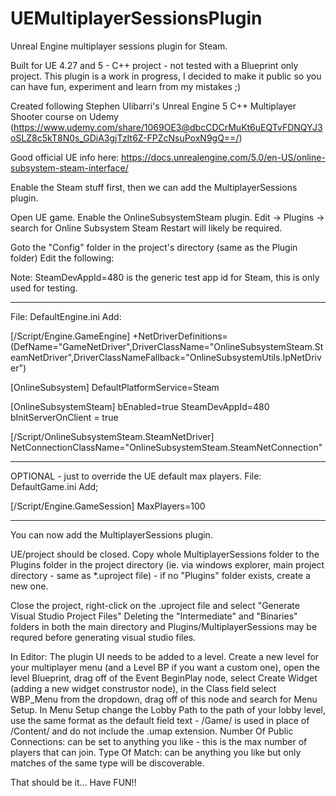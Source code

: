 # UEMultiplayerSessionsPlugin
Unreal Engine multiplayer sessions plugin for Steam.

Built for UE 4.27 and 5 - C++ project - not tested with a Blueprint only project.
This plugin is a work in progress, I decided to make it public so you can have fun, experiment and learn from my mistakes ;)

Created following Stephen Ulibarri's Unreal Engine 5 C++ Multiplayer Shooter course on Udemy (https://www.udemy.com/share/1069OE3@dbcCDCrMuKt6uEQTvFDNQYJ3oSLZ8c5kT8N0s_GDiA3gjTzIt6Z-FPZcNsuPoxN9gQ==/)

Good official UE info here: https://docs.unrealengine.com/5.0/en-US/online-subsystem-steam-interface/

Enable the Steam stuff first, then we can add the MultiplayerSessions plugin.

Open UE game.
Enable the OnlineSubsystemSteam plugin. Edit -> Plugins -> search for Online Subsystem Steam
Restart will likely be required.

Goto the "Config" folder in the project's directory (same as the Plugin folder)
Edit the following:

Note: SteamDevAppId=480 is the generic test app id for Steam, this is only used for testing.

---------

File: DefaultEngine.ini
Add:

[/Script/Engine.GameEngine]
+NetDriverDefinitions=(DefName="GameNetDriver",DriverClassName="OnlineSubsystemSteam.SteamNetDriver",DriverClassNameFallback="OnlineSubsystemUtils.IpNetDriver")

[OnlineSubsystem]
DefaultPlatformService=Steam

[OnlineSubsystemSteam]
bEnabled=true
SteamDevAppId=480
bInitServerOnClient = true

[/Script/OnlineSubsystemSteam.SteamNetDriver]
NetConnectionClassName="OnlineSubsystemSteam.SteamNetConnection"

----------------

OPTIONAL - just to override the UE default max players.
File: DefaultGame.ini
Add;

[/Script/Engine.GameSession]
MaxPlayers=100

-----------------

You can now add the MultiplayerSessions plugin.

UE/project should be closed.
Copy whole MultiplayerSessions folder to the Plugins folder in the project directory (ie. via windows explorer, main project directory - same as *.uproject file) - if no "Plugins" folder exists, create a new one.

Close the project, right-click on the .uproject file and select "Generate Visual Studio Project Files"
Deleting the "Intermediate" and "Binaries" folders in both the main directory and Plugins/MultiplayerSessions may be requred before generating visual studio files.

In Editor:
The plugin UI needs to be added to a level.
Create a new level for your multiplayer menu (and a Level BP if you want a custom one), open the level Blueprint, drag off of the Event BeginPlay node, select Create Widget (adding a new widget construstor node), in the Class field select WBP_Menu from the dropdown, drag off of this node and search for Menu Setup.
In Menu Setup change the Lobby Path to the path of your lobby level, use the same format as the default field text - /Game/ is used in place of /Content/ and do not include the .umap extension.
Number Of Public Connections: can be set to anything you like - this is the max number of players that can join.
Type Of Match: can be anything you like but only matches of the same type will be discoverable.

That should be it... Have FUN!!
